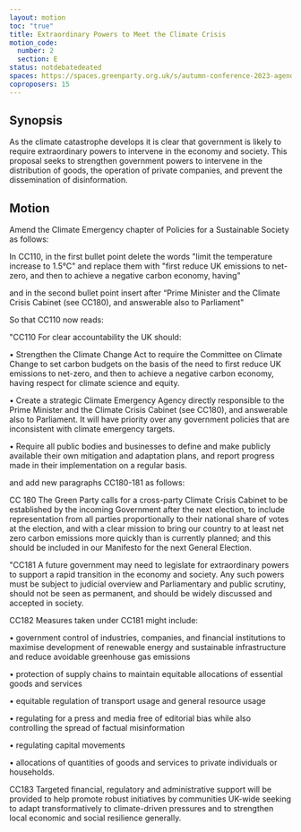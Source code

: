 ```yaml
---
layout: motion
toc: "true"
title: Extraordinary Powers to Meet the Climate Crisis
motion_code:
  number: 2
  section: E
status: notdebatedeated
spaces: https://spaces.greenparty.org.uk/s/autumn-conference-2023-agenda-forum/post/post/view?id=11118
coproposers: 15
---
```

## Synopsis

As the climate catastrophe develops it is clear that government is likely to require extraordinary powers to intervene in the economy and society. This proposal seeks to strengthen government powers to intervene in the distribution of goods, the operation of private companies, and prevent the dissemination of disinformation.

## M﻿otion

Amend the Climate Emergency chapter of Policies for a Sustainable Society as follows:

In CC110, in the first bullet point delete the words "limit the temperature increase to 1.5°C" and replace them with "first reduce UK emissions to net-zero, and then to achieve a negative carbon economy, having"

and in the second bullet point insert after “Prime Minister and the Climate Crisis Cabinet (see CC180), and answerable also to Parliament"

So that CC110 now reads:

"CC110 For clear accountability the UK should:

• Strengthen the Climate Change Act to require the Committee on Climate Change to set carbon budgets on the basis of the need to first reduce UK emissions to net-zero, and then to achieve a negative carbon economy, having respect for climate science and equity.

• Create a strategic Climate Emergency Agency directly responsible to the Prime Minister and the Climate Crisis Cabinet (see CC180), and answerable also to Parliament. It will have priority over any government policies that are inconsistent with climate emergency targets.

• Require all public bodies and businesses to define and make publicly available their own mitigation and adaptation plans, and report progress made in their implementation on a regular basis.

and add new paragraphs CC180-181 as follows:

CC 180 The Green Party calls for a cross-party Climate Crisis Cabinet to be established by the incoming Government after the next election, to include representation from all parties proportionally to their national share of votes at the election, and with a clear mission to bring our country to at least net zero carbon emissions more quickly than is currently planned; and this should be included in our Manifesto for the next General Election.

"CC181 A future government may need to legislate for extraordinary powers to support a rapid transition in the economy and society. Any such powers must be subject to judicial overview and Parliamentary and public scrutiny, should not be seen as permanent, and should be widely discussed and accepted in society.

CC182 Measures taken under CC181 might include:

• government control of industries, companies, and financial institutions to maximise development of renewable energy and sustainable infrastructure and reduce avoidable greenhouse gas emissions

• protection of supply chains to maintain equitable allocations of essential goods and services

• equitable regulation of transport usage and general resource usage

• regulating for a press and media free of editorial bias while also controlling the spread of factual misinformation

• regulating capital movements

• allocations of quantities of goods and services to private individuals or households.

CC183 Targeted financial, regulatory and administrative support will be provided to help promote robust initiatives by communities UK-wide seeking to adapt transformatively to climate-driven pressures and to strengthen local economic and social resilience generally.